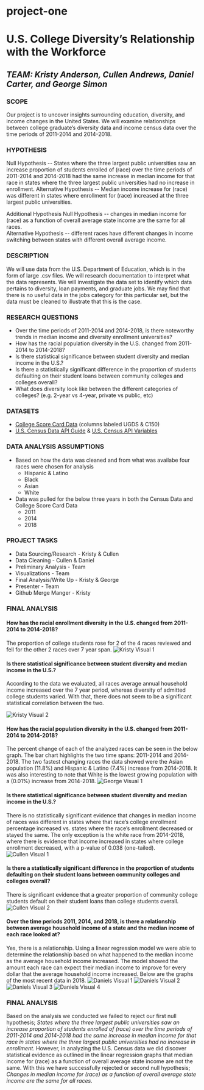 # project-one
# U.S. College Diversity’s Relationship with the Workforce
## *TEAM: Kristy Anderson, Cullen Andrews, Daniel Carter, and George Simon*
### SCOPE
Our project is to uncover insights surrounding education, diversity, and income changes in the United States. We will examine relationships between college graduate’s diversity data and income census data over the time periods of 2011-2014 and 2014-2018.
### HYPOTHESIS
Null Hypothesis -- States where the three largest public universities saw an increase proportion of students enrolled of (race) over the time periods of 2011-2014 and 2014-2018 had the same increase in median income for that race in states where the three largest public universities had no increase in enrollment.
Alternative Hypothesis -- Median income increase for (race) was different in states where enrollment for (race) increased at the three largest public universities.

Additional Hypothesis
Null Hypothesis -- changes in median income for (race) as a function of overall average state income are the same for all races.   
Alternative Hypothesis -- different races have different changes in income switching between states with different overall average income.

### DESCRIPTION
We will use data from the U.S. Department of Education, which is in the form of large .csv files. We will research documentation to interpret what the data represents. We will investigate the data set to identify which data pertains to diversity, loan payments, and graduate jobs. We may find that there is no useful data in the jobs category for this particular set, but the data must be cleaned to illustrate that this is the case.

### RESEARCH QUESTIONS
* Over the time periods of 2011-2014 and 2014-2018, is there noteworthy trends in median income and diversity enrollment universities?
* How has the racial population diversity in the U.S. changed from 2011-2014 to 2014-2018?
* Is there statistical significance between student diversity and median income in the U.S.?
* Is there a statistically significant difference in the proportion of students defaulting on their student loans between community colleges and colleges overall?
* What does diversity look like between the different categories of colleges? (e.g. 2-year vs 4-year, private vs public, etc)

### DATASETS
* [College Score Card Data](https://collegescorecard.ed.gov/data/) (columns labeled UGDS & C150)
* [U.S. Census Data API Guide](https://www.census.gov/content/dam/Census/data/developers/api-user-guide/api-guide.pdf) & [U.S. Census API Variables](https://api.census.gov/data/2018/acs/acs5/variables.html)

### DATA ANALYSIS ASSUMPTIONS
* Based on how the data was cleaned and from what was availabe four races were chosen for analysis
    * Hispanic & Latino
    * Black
    * Asian
    * White
* Data was pulled for the below three years in both the Census Data and College Score Card Data
    * 2011
    * 2014
    * 2018 

### PROJECT TASKS
* Data Sourcing/Research - Kristy & Cullen
* Data Cleaning - Cullen & Daniel
* Preliminary Analysis - Team
* Visualizations - Team
* Final Analysis/Write Up - Kristy & George
* Presenter - Team
* Github Merge Manger - Kristy

### FINAL ANALYSIS
#### How has the racial enrollment diversity in the U.S. changed from 2011-2014 to 2014-2018? 
The proportion of college students rose for 2 of the 4 races reviewed and fell for the other 2 races over 7 year span.
![Kristy Visual 1](/images/race_of_admitted_students.png)

#### Is there statistical significance between student diversity and median income in the U.S.? 
According to the data we evaluated, all races average annual household income increased over the 7 year period, whereas diversity of admitted college students varied. With that, there does not seem to be a significant statistical correlation between the two.

![Kristy Visual 2](/images/ave_household_inc_by_race.png)

#### How has the racial population diversity in the U.S. changed from 2011-2014 to 2014-2018?
The percent change of each of the analyzed races can be seen in the below graph. The bar chart highlights the two time spans: 2011-2014 and 2014-2018. The two fastest changing races the data showed were the Asian population (11.8%) and Hispanic & Latino (7.4%) increase from 2014-2018. It was also interesting to note that White is the lowest growing population with a (0.01%) increase from 2014-2018.
![George Visual 1](/images/barchart_pop_change_percent.png)

#### Is there statistical significance between student diversity and median income in the U.S.?
There is no statistically significant evidence that changes in median income of races was different in states where that race’s college enrollment percentage increased vs. states where the race’s enrollment decreased or stayed the same.
The only exception is the white race from 2014-2018, where there is evidence that income increased in states where college enrollment decreased, with a p-value of 0.038 (one-tailed).
![Cullen Visual 1](/visualize/white_14_18.png)

#### Is there a statistically significant difference in the proportion of students defaulting on their student loans between community colleges and colleges overall?
There is significant evidence that a greater proportion of community college students default on their student loans than college students overall.
![Cullen Visual 2](/visualize/two_vs_overall_default.png)

#### Over the time periods 2011, 2014, and 2018, is there a relationship between average household income of a state and the median income of each race looked at?
Yes, there is a relationship. Using a linear regression model we were able to determine the relationship based on what happened to the median income as the average household income increased. The model showed the amount each race can expect their median income to improve for every dollar that the average household income increased. Below are the graphs of the most recent data in 2018.
![Daniels Visual 1](/Linear_Regression_Models/2018_AfricanAmerican.png) ![Daniels Visual 2](/Linear_Regression_Models/2018_Asian.png)
![Daniels Visual 3](/Linear_Regression_Models/2018_HispanicorLatino.png) ![Daniels Visual 4](/Linear_Regression_Models/2018_White.png)

### FINAL ANALYSIS
Based on the analysis we conducted we failed to reject our first null hypothesis; *States where the three largest public universities saw an increase proportion of students enrolled of (race) over the time periods of 2011-2014 and 2014-2018 had the same increase in median income for that race in states where the three largest public universities had no increase in enrollment.* However, in analyzing the U.S. Census data we did discover statistical evidence as outlined in the linear regression graphs that median income for (race) as a function of overall average state income are not the same. With this we have successfully rejected or second null hypothesis; *Changes in median income for (race) as a function of overall average state income are the same for all races.*